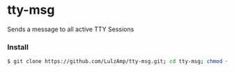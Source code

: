 # tty-msg
Sends a message to all active TTY Sessions


### Install
```sh
$ git clone https://github.com/LulzAmp/tty-msg.git; cd tty-msg; chmod +x tty-msg; ./tty-msg
```
